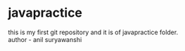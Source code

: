 # javapractice
this is my first git repository and it is of javapractice folder.
<br>
author - anil suryawanshi
